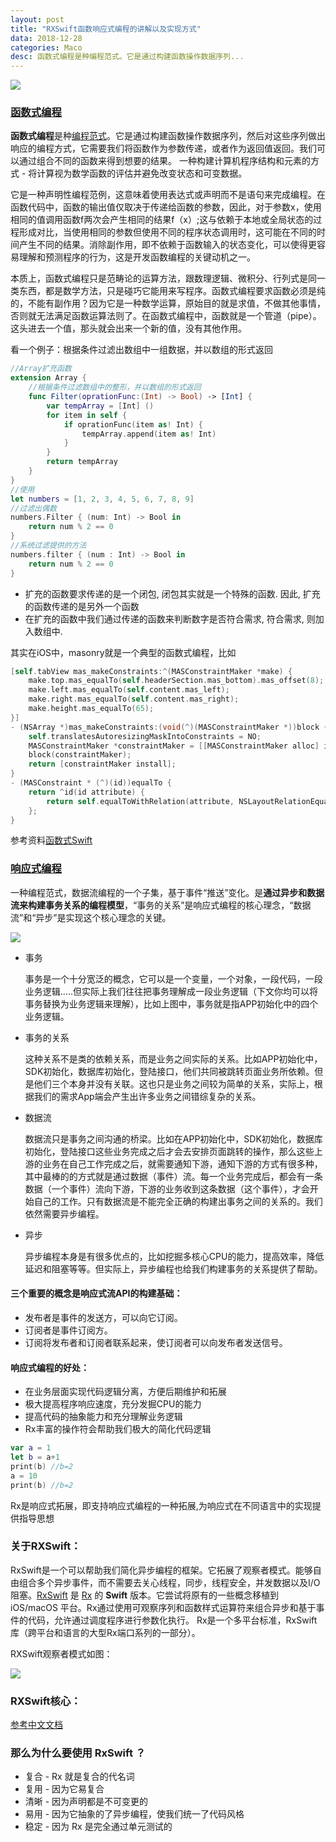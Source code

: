```yaml
---
layout: post
title: "RXSwift函数响应式编程的讲解以及实现方式"
data: 2018-12-28 
categories: Maco
desc: 函数式编程是种编程范式。它是通过构建函数操作数据序列...
---
```


![](../../../../assets/swift_img/rxswift.png)

### [函数式编程](https://en.wikipedia.org/wiki/Functional_programming)

**函数式编程**是种[编程范式](https://en.wikipedia.org/wiki/Programming_paradigm)。它是通过构建函数操作数据序列，然后对这些序列做出响应的编程方式，它需要我们将函数作为参数传递，或者作为返回值返回。我们可以通过组合不同的函数来得到想要的结果。 一种构建计算机程序结构和元素的方式 - 将计算视为数学函数的评估并避免改变状态和可变数据。

它是一种声明性编程范例，这意味着使用表达式或声明而不是语句来完成编程。在函数代码中，函数的输出值仅取决于传递给函数的参数，因此，对于参数x，使用相同的值调用函数f两次会产生相同的结果f（x）;这与依赖于本地或全局状态的过程形成对比，当使用相同的参数但使用不同的程序状态调用时，这可能在不同的时间产生不同的结果。消除副作用，即不依赖于函数输入的状态变化，可以使得更容易理解和预测程序的行为，这是开发函数编程的关键动机之一。

本质上，函数式编程只是范畴论的运算方法，跟数理逻辑、微积分、行列式是同一类东西，都是数学方法，只是碰巧它能用来写程序。函数式编程要求函数必须是纯的，不能有副作用？因为它是一种数学运算，原始目的就是求值，不做其他事情，否则就无法满足函数运算法则了。在函数式编程中，函数就是一个管道（pipe）。这头进去一个值，那头就会出来一个新的值，没有其他作用。

看一个例子：根据条件过滤出数组中一组数据，并以数组的形式返回

```swift
//Array扩充函数
extension Array {
    //根据条件过滤数组中的整形，并以数组的形式返回
    func Filter(oprationFunc:(Int) -> Bool) -> [Int] {
        var tempArray = [Int] ()
        for item in self {
            if oprationFunc(item as! Int) {
                tempArray.append(item as! Int)
            }
        }
        return tempArray
    }
}
//使用
let numbers = [1, 2, 3, 4, 5, 6, 7, 8, 9]
//过滤出偶数
numbers.Filter { (num: Int) -> Bool in
    return num % 2 == 0
}
//系统过滤提供的方法
numbers.filter { (num : Int) -> Bool in
    return num % 2 == 0
}
```

- 扩充的函数要求传递的是一个闭包, 闭包其实就是一个特殊的函数. 因此, 扩充的函数传递的是另外一个函数
- 在扩充的函数中我们通过传递的函数来判断数字是否符合需求, 符合需求, 则加入数组中.

其实在iOS中，masonry就是一个典型的函数式编程，比如

```objective-c
[self.tabView mas_makeConstraints:^(MASConstraintMaker *make) {
    make.top.mas_equalTo(self.headerSection.mas_bottom).mas_offset(8);
	make.left.mas_equalTo(self.content.mas_left);
	make.right.mas_equalTo(self.content.mas_right);
	make.height.mas_equalTo(65);
}]
- (NSArray *)mas_makeConstraints:(void(^)(MASConstraintMaker *))block {
    self.translatesAutoresizingMaskIntoConstraints = NO;
    MASConstraintMaker *constraintMaker = [[MASConstraintMaker alloc] initWithView:self];
    block(constraintMaker);
    return [constraintMaker install];
}
- (MASConstraint * (^)(id))equalTo {
    return ^id(id attribute) {
        return self.equalToWithRelation(attribute, NSLayoutRelationEqual);
    };
}
```

参考资料[函数式Swift](https://objccn.io/products/functional-swift/preview/)

### [响应式编程](https://doc.red-lang.org/zh-hans/reactivity.html#)

一种编程范式，数据流编程的一个子集，基于事件“推送”变化。是**通过异步和数据流来构建事务关系的编程模型**，“事务的关系”是响应式编程的核心理念，“数据流”和“异步”是实现这个核心理念的关键。

![](../../../../assets/swift_img/xiangying.png)

- 事务

  事务是一个十分宽泛的概念，它可以是一个变量，一个对象，一段代码，一段业务逻辑.....但实际上我们往往把事务理解成一段业务逻辑（下文你均可以将事务替换为业务逻辑来理解），比如上图中，事务就是指APP初始化中的四个业务逻辑。

- 事务的关系

  这种关系不是类的依赖关系，而是业务之间实际的关系。比如APP初始化中，SDK初始化，数据库初始化，登陆接口，他们共同被跳转页面业务所依赖。但是他们三个本身并没有关联。这也只是业务之间较为简单的关系，实际上，根据我们的需求App端会产生出许多业务之间错综复杂的关系。

- 数据流

  数据流只是事务之间沟通的桥梁。比如在APP初始化中，SDK初始化，数据库初始化，登陆接口这些业务完成之后才会去安排页面跳转的操作，那么这些上游的业务在自己工作完成之后，就需要通知下游，通知下游的方式有很多种，其中最棒的的方式就是通过数据（事件）流。每一个业务完成后，都会有一条数据（一个事件）流向下游，下游的业务收到这条数据（这个事件），才会开始自己的工作。只有数据流是不能完全正确的构建出事务之间的关系的。我们依然需要异步编程。

- 异步

  异步编程本身是有很多优点的，比如挖掘多核心CPU的能力，提高效率，降低延迟和阻塞等等。但实际上，异步编程也给我们构建事务的关系提供了帮助。

#### 三个重要的概念是响应式流API的构建基础：

- 发布者是事件的发送方，可以向它订阅。
- 订阅者是事件订阅方。
- 订阅将发布者和订阅者联系起来，使订阅者可以向发布者发送信号。

#### 响应式编程的好处：

- 在业务层面实现代码逻辑分离，方便后期维护和拓展
- 极大提高程序响应速度，充分发掘CPU的能力
- 提高代码的抽象能力和充分理解业务逻辑
- Rx丰富的操作符会帮助我们极大的简化代码逻辑

```swift
var a = 1
let b = a+1
print(b) //b=2
a = 10
print(b) //b=2
```

Rx是响应式拓展，即支持响应式编程的一种拓展,为响应式在不同语言中的实现提供指导思想

### 关于RXSwift：

RxSwift是一个可以帮助我们简化异步编程的框架。它拓展了观察者模式。能够自由组合多个异步事件，而不需要去关心线程，同步，线程安全，并发数据以及I/O阻塞。[RxSwift](https://github.com/ReactiveX/RxSwift) 是 [Rx](https://github.com/Reactive-Extensions/Rx.NET) 的 **Swift** 版本。它尝试将原有的一些概念移植到 iOS/macOS 平台。Rx通过使用可观察序列和函数样式运算符来组合异步和基于事件的代码，允许通过调度程序进行参数化执行。 Rx是一个多平台标准，RxSwift库（跨平台和语言的大型Rx端口系列的一部分）。

RXSwift观察者模式如图：

![](../../../../assets/swift_img/observer.jpg)

### RXSwift核心：

[参考中文文档](https://beeth0ven.github.io/RxSwift-Chinese-Documentation/content/rxswift_core.html)

### 那么为什么要使用 RxSwift ？

- 复合 - Rx 就是复合的代名词
- 复用 - 因为它易复合
- 清晰 - 因为声明都是不可变更的
- 易用 - 因为它抽象的了异步编程，使我们统一了代码风格
- 稳定 - 因为 Rx 是完全通过单元测试的